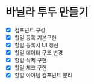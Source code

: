 # 바닐라 투두 만들기

- [x] 컴포넌트 구성
- [x] 할일 등록 기본구현
- [x] 할일 등록시 UI 갱신
- [x] 할일 데이터 구조 변경
- [x] 할일 삭제 구현
- [x] 할일 체크 구현
- [x] 할일 아이템 컴포넌트 분리

